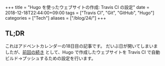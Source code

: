 +++
title = "Hugo を使ったウェブサイトの作成: Travis CI の設定"
date = 2018-12-18T22:44:00+09:00
tags = ["Travis CI", "Git", "GitHub", "Hugo"]
categories = ["Tech"]
aliases = ["/blog/24/"]
+++

## TL;DR

これはアドベントカレンダーの18日目の記事です。
だいぶ日が開いてしまいましたが、[前回の続き](/blog/16/) として、Hugo で作成したウェブサイトを Travis CI で自動ビルド→プッシュするための設定を行います。
